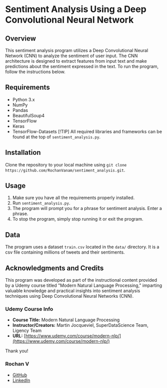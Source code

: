 # Sentiment Analysis Using a Deep Convolutional Neural Network
## Overview
This sentiment analysis program utilizes a Deep Convolutional Neural Network (CNN) to analyze the sentiment of user input. The CNN architecture is designed to extract features from input text and make predictions about the sentiment expressed in the text. To run the program, follow the instructions below.

## Requirements
- Python 3.x
- NumPy
- Pandas
- BeautifulSoup4
- TensorFlow
- Keras
- TensorFlow-Datasets
[!TIP]
All required libraries and frameworks can be found at the top of ```sentiment_analysis.py```.

## Installation
Clone the repository to your local machine using ```git clone https://github.com/RochanVanam/sentiment_analysis.git```.

## Usage
1. Make sure you have all the requirements properly installed.
2. Run ```sentiment_analysis.py```.
3. The program will prompt you for a phrase for sentiment analysis. Enter a phrase.
4. To stop the program, simply stop running it or exit the program.

## Data
The program uses a dataset ```train.csv``` located in the ```data/``` directory. It is a csv file containing millions of tweets and their sentiments.

## Acknowledgments and Credits
This program was developed as part of the instructional content provided by a Udemy course titled "Modern Natural Language Processing," imparting valuable knowledge and practical insights into sentiment analysis techniques using Deep Convolutional Neural Networks (CNN).

### Udemy Course Info
- **Course Title:** Modern Natural Language Processing
- **Instructor/Creators:** Martin Jocqueviel, SuperDataScience Team, Ligency Team
- **URL:** [https://www.udemy.com/course/modern-nlp/](https://www.udemy.com/course/modern-nlp/)

Thank you!

### Rochan V
- [GitHub](https://github.com/RochanVanam)
- [LinkedIn](https://www.linkedin.com/in/rochanvanam/)
